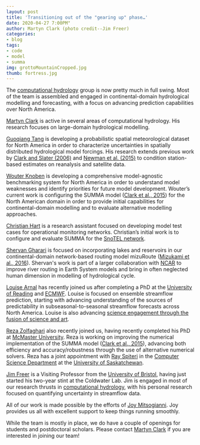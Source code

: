 ```yaml
---
layout: post
title: 'Transitioning out of the "gearing up" phase…'
date: 2020-04-27 7:00PM"
author: Martyn Clark (photo credit--Jim Freer)
categories:
- blog
tags:
- code
- model
- summa
img: grottoMountainCropped.jpg
thumb: fortress.jpg
---
```

The [computational hydrology](https://uofs-comphyd.github.io/) group is now pretty much in full swing. Most of the team is assembled and engaged in continental-domain hydrological modelling and forecasting, with a focus on advancing prediction capabilities over North America.

[Martyn Clark](https://uofs-comphyd.github.io/current_member/martyn_clark) is active in several areas of computational hydrology. His research focuses on large-domain hydrological modelling.

[Guoqiang Tang](https://uofs-comphyd.github.io/current_member/guoqiang_tang) is developing a probabilistic spatial meteorological dataset for North America in order to characterize uncertainties in spatially distributed hydrological model forcings. His research extends previous work by [Clark and Slater (2006)](https://journals.ametsoc.org/doi/10.1175/JHM474.1) and [Newman et al. (2015)](https://journals.ametsoc.org/doi/10.1175/JHM-D-15-0026.1) to condition station-based estimates on reanalysis and satellite data.

[Wouter Knoben](https://uofs-comphyd.github.io/current_member/wouter_knoben) is developing a comprehensive model-agnostic benchmarking system for North America in order to understand model weaknesses and identify priorities for future model development. Wouter’s current work is configuring the SUMMA model ([Clark et al., 2015](https://agupubs.onlinelibrary.wiley.com/doi/full/10.1002/2015WR017198)) for the North American domain in order to provide initial capabilities for continental-domain modelling and to evaluate alternative modelling approaches.

[Christian Hart](https://uofs-comphyd.github.io/current_member/christian_hart) is a research assistant focused on developing model test cases for operational monitoring networks. Christian’s initial work is to configure and evaluate SUMMA for the [SnoTEL network](https://www.wcc.nrcs.usda.gov/snow/).

[Shervan Gharari](https://uofs-comphyd.github.io/current_member/shervan_gharari) is focused on incorporating lakes and reservoirs in our continental-domain network-based routing model mizuRoute ([Mizukami et al., 2016](https://www.geosci-model-dev.net/9/2223/2016/)). Shervan's work is part of a larger collaboration with [NCAR](https://ncar.ucar.edu/) to improve river routing in Earth System models and bring in often neglected human dimension in modelling of hydrological cycle.

[Louise Arnal](https://uofs-comphyd.github.io/current_member/louise_arnal) has recently joined us after completing a PhD at the [University of Reading](http://www.reading.ac.uk/) and [ECMWF](https://www.ecmwf.int/). Louise is focused on ensemble streamflow prediction, starting with advancing understanding of the sources of predictability in subseasonal-to-seasonal streamflow forecasts across North America. Louise is also advancing [science engagement through the fusion of science and art](https://sciartfloods.wordpress.com/).

[Reza Zolfaghari](https://uofs-comphyd.github.io/current_member/reza_zolfaghari) also recently joined us, having recently completed his PhD at [McMaster University](https://www.mcmaster.ca/). Reza is working on improving the numerical implementation of the SUMMA model ([Clark et al., 2015](https://agupubs.onlinelibrary.wiley.com/doi/full/10.1002/2015WR017198)), advancing both efficiency and accuracy/robustness through the use of alternative numerical solvers. Reza has a joint appointment with [Ray Spiteri](https://www.cs.usask.ca/~spiteri/) in the [Computer Science Department](https://www.cs.usask.ca/) at the [University of Saskatchewan](https://www.usask.ca/).

[Jim Freer](https://uofs-comphyd.github.io/current_member/jim_freer) is a Visiting Professor from the [University of Bristol](https://www.bristol.ac.uk/), having just started his two-year stint at the Coldwater Lab. Jim is engaged in most of our research thrusts in [computational hydrology](https://uofs-comphyd.github.io/), with his personal research focused on quantifying uncertainty in streamflow data.

All of our work is made possible by the efforts of [Joy Mitsogianni](https://uofs-comphyd.github.io/current_member/joy_mitsogianni). Joy provides us all with excellent support to keep things running smoothly.

While the team is mostly in place, we do have a couple of openings for students and postdoctoral scholars. Please contact [Martyn Clark](https://uofs-comphyd.github.io/current_member/martyn_clark) if you are interested in joining our team!
